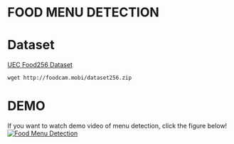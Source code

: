 # FOOD MENU DETECTION





# Dataset
[UEC Food256 Dataset](http://foodcam.mobi/dataset256.html)
```
wget http://foodcam.mobi/dataset256.zip
```


# DEMO
If you want to watch demo video of menu detection, click the figure below!
[![Food Menu Detection](https://img.youtube.com/vi/2Q8gVsT14Y8/0.jpg)](https://youtu.be/2Q8gVsT14Y8)

